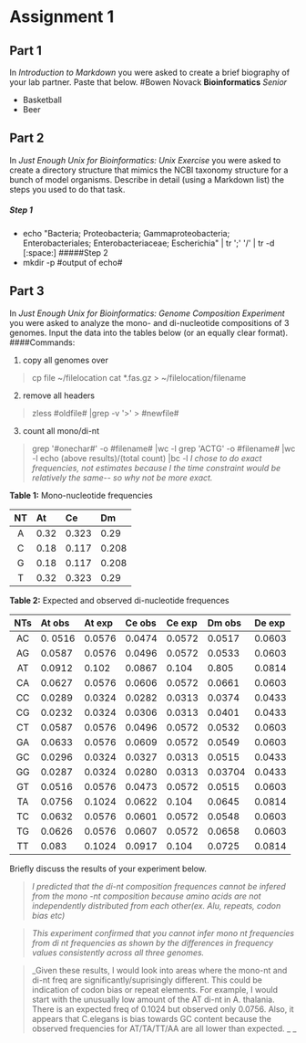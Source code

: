 Assignment 1
============

## Part 1

In *Introduction to Markdown* you were asked to create a brief
biography of your lab partner. Paste that below.
#Bowen Novack
**Bioinformatics**
*Senior*

* Basketball
* Beer


## Part 2

In *Just Enough Unix for Bioinformatics: Unix Exercise* you were asked
to create a directory structure that mimics the NCBI taxonomy structure
for a bunch of model organisms. Describe in detail (using a Markdown
list) the steps you used to do that task.
##### Step 1
* echo "Bacteria; Proteobacteria; Gammaproteobacteria; Enterobacteriales; Enterobacteriaceae; Escherichia" | tr ';' '/' | tr -d [:space:]
#####Step 2
* mkdir -p #output of echo#


## Part 3

In *Just Enough Unix for Bioinformatics: Genome Composition Experiment*
you were asked to analyze the mono- and di-nucleotide compositions of 3
genomes. Input the data into the tables below (or an equally clear
format).
####Commands:
1. copy all genomes over
>cp file ~/filelocation
>cat *.fas.gz > ~/filelocation/filename

2. remove all headers
>zless #oldfile#  |grep -v '>' > #newfile#

3. count all mono/di-nt
>grep '#onechar#' -o #filename# |wc -l
>grep 'ACTG' -o #filename# |wc -l
>echo (above results)/(total count) |bc -l
>_I chose to do exact frequencies, not estimates because I the time constraint would be relatively the same-- so why not be more exact._

**Table 1:** Mono-nucleotide frequencies

| NT |  At  |  Ce  |  Dm  |
|:--:|:-----|:-----|:-----|
| A  |   0.32   |   0.323   |   0.29   |
| C  |   0.18   |   0.117   |   0.208   |
| G  |   0.18   |   0.117   |   0.208   |
| T  |   0.32   |   0.323   |   0.29   |

**Table 2:** Expected and observed di-nucleotide frequences

| NTs| At obs | At exp | Ce obs | Ce exp | Dm obs | De exp |
|:--:|:-------|:-------|:-------|:-------|:-------|:-------|
| AC |     0. 0516  |    0.0576    |   0.0474    |   0.0572   |     0.0517      |   0.0603     |
| AG |   0.0587     |     0.0576   | 0.0496     |   0.0572      |    0.0533    |     0.0603    |
| AT |  0.0912      |    0.102    |   0.0867    |    0.104    |    0.805    |    0.0814    | 
| CA |    0.0627    |    0.0576    |    0.0606   |     0.0572    |   0.0661     |   0.0603      |
| CC |    0.0289    |     0.0324   |    0.0282   |    0.0313     |  0.0374    |    0.0433    |
| CG |   0.0232     |     0.0324   |     0.0306     |    0.0313     |    0.0401      |    0.0433     |
| CT |   0.0587     |    0.0576    |   0.0496    |     0.0572    |    0.0532    |    0.0603     |
| GA |    0.0633    |    0.0576    |   0.0609     |     0.0572    |   0.0549     |   0.0603      |
| GC |    0.0296    |    0.0324    |     0.0327   |      0.0313     |    0.0515    |   0.0433      |
| GG |    0.0287    |    0.0324    |    0.0280       |      0.0313     |    0.03704    |    0.0433     |
| GT |    0.0516    |    0.0576    |   0.0473     |    0.0572     |    0.0515    |   0.0603      |
| TA |    0.0756    |    0.1024    |    0.0622    |    0.104    |    0.0645    |   0.0814     |
| TC |    0.0632    |   0.0576     |   0.0601    |      0.0572   |    0.0548    |    0.0603     |
| TG |   0.0626     |    0.0576    |    0.0607    |    0.0572     |   0.0658     |   0.0603      |
| TT |   0.083     |    0.1024    |    0.0917    |    0.104    |    0.0725    |   0.0814     |

Briefly discuss the results of your experiment below.
>_I predicted that the di-nt composition frequences cannot be infered from the mono -nt composition because amino acids are not independently distributed from each other(ex. Alu, repeats, codon bias etc)_

>_This experiment confirmed that you cannot infer mono nt frequencies from di nt frequencies as shown by the differences in frequency values consistently across all three genomes._

>_Given these results, I would look into areas where the mono-nt and di-nt freq are significantly/suprisingly different. This could be indication of codon bias or repeat elements. For example, I would start with the unusually low amount of the AT di-nt in A. thalania. There is an expected freq of 0.1024 but observed only 0.0756. Also, it appears that C.elegans is bias towards GC content because the observed frequencies for AT/TA/TT/AA are all lower than expected. _
_


